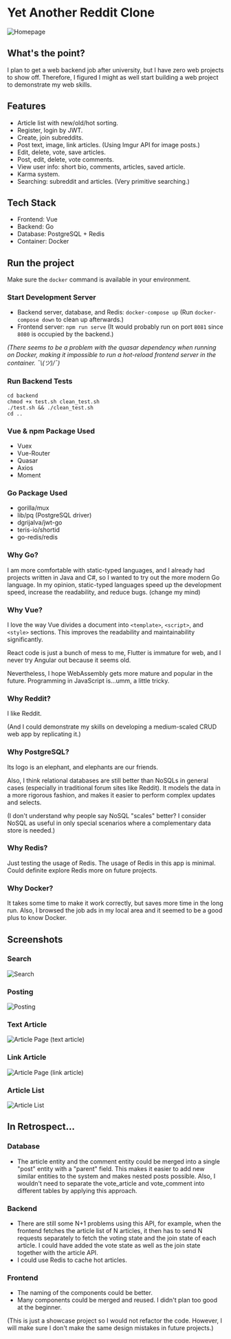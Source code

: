# Yet Another Reddit Clone

![Homepage](https://i.imgur.com/jvVG5yU.png)

## What's the point?
I plan to get a web backend job after university, but I have zero web projects to show off. Therefore, I figured I might as well start building a web project to demonstrate my web skills.

## Features
* Article list with new/old/hot sorting.
* Register, login by JWT.
* Create, join subreddits.
* Post text, image, link articles. (Using Imgur API for image posts.)
* Edit, delete, vote, save articles.
* Post, edit, delete, vote comments.
* View user info: short bio, comments, articles, saved article.
* Karma system.
* Searching: subreddit and articles. (Very primitive searching.)

## Tech Stack
* Frontend: Vue
* Backend: Go
* Database: PostgreSQL + Redis
* Container: Docker

## Run the project
Make sure the `docker` command is available in your environment.

### Start Development Server
* Backend server, database, and Redis: `docker-compose up` (Run `docker-compose down` to clean up afterwards.)
* Frontend server: `npm run serve` (It would probably run on port `8081` since `8080` is occupied by the backend.)

*(There seems to be a problem with the quasar dependency when running on Docker, making it impossible to run a hot-reload frontend server in the container. ¯\\_(ツ)_/¯)*

### Run Backend Tests
```
cd backend
chmod +x test.sh clean_test.sh
./test.sh && ./clean_test.sh
cd ..
```

### Vue & npm Package Used
* Vuex
* Vue-Router
* Quasar
* Axios
* Moment

### Go Package Used
* gorilla/mux
* lib/pq (PostgreSQL driver)
* dgrijalva/jwt-go
* teris-io/shortid
* go-redis/redis

### Why Go?
I am more comfortable with static-typed languages, and I already had projects written in Java and C#, so I wanted to try out the more modern Go language. In my opinion, static-typed languages speed up the development speed, increase the readability, and reduce bugs. (change my mind)

### Why Vue?
I love the way Vue divides a document into `<template>`, `<script>`, and `<style>` sections. This improves the readability and maintainability significantly.

React code is just a bunch of mess to me, Flutter is immature for web, and I never try Angular out because it seems old.

Nevertheless, I hope WebAssembly gets more mature and popular in the future. Programming in JavaScript is...umm, a little tricky.

### Why Reddit?
I like Reddit.

(And I could demonstrate my skills on developing a medium-scaled CRUD web app by replicating it.)

### Why PostgreSQL?
Its logo is an elephant, and elephants are our friends.

Also, I think relational databases are still better than NoSQLs in general cases (especially in traditional forum sites like Reddit). It models the data in a more rigorous fashion, and makes it easier to perform complex updates and selects.

(I don't understand why people say NoSQL "scales" better? I consider NoSQL as useful in only special scenarios where a complementary data store is needed.)

### Why Redis?
Just testing the usage of Redis. The usage of Redis in this app is minimal. Could definite explore Redis more on future projects.

### Why Docker?
It takes some time to make it work correctly, but saves more time in the long run. Also, I browsed the job ads in my local area and it seemed to be a good plus to know Docker.

## Screenshots
### Search
![Search](https://i.imgur.com/H21JMSO.png)

### Posting
![Posting](https://i.imgur.com/my7QdxU.png)

### Text Article
![Article Page (text article)](https://i.imgur.com/nYRDvol.png)

### Link Article
![Article Page (link article)](https://i.imgur.com/Fy0y0Dz.png)

### Article List
![Article List](https://i.imgur.com/018xBow.png)

## In Retrospect...
### Database
* The article entity and the comment entity could be merged into a single "post" entity with a "parent" field. This makes it easier to add new similar entities to the system and makes nested posts possible. Also, I wouldn't need to separate the vote_article and vote_comment into different tables by applying this approach.

### Backend
* There are still some N+1 problems using this API, for example, when the frontend fetches the article list of N articles, it then has to send N requests separately to fetch the voting state and the join state of each article. I could have added the vote state as well as the join state together with the article API.
* I could use Redis to cache hot articles.

### Frontend
* The naming of the components could be better.
* Many components could be merged and reused. I didn't plan too good at the beginner.

(This is just a showcase project so I would not refactor the code. However, I will make sure I don't make the same design mistakes in future projects.)